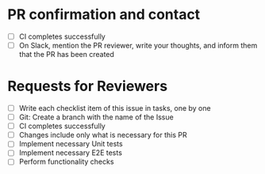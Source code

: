 # PR confirmation and contact

- [ ] CI completes successfully
- [ ] On Slack, mention the PR reviewer, write your thoughts, and inform them that the PR has been created

# Requests for Reviewers

- [ ] Write each checklist item of this issue in tasks, one by one
- [ ] Git: Create a branch with the name of the Issue
- [ ] CI completes successfully
- [ ] Changes include only what is necessary for this PR
- [ ] Implement necessary Unit tests
- [ ] Implement necessary E2E tests
- [ ] Perform functionality checks
